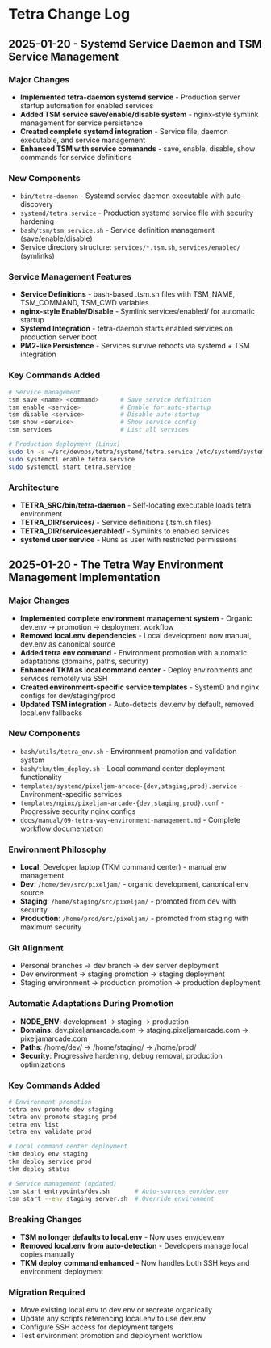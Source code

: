# Tetra Change Log

## 2025-01-20 - Systemd Service Daemon and TSM Service Management

### Major Changes
- **Implemented tetra-daemon systemd service** - Production server startup automation for enabled services
- **Added TSM service save/enable/disable system** - nginx-style symlink management for service persistence
- **Created complete systemd integration** - Service file, daemon executable, and service management
- **Enhanced TSM with service commands** - save, enable, disable, show commands for service definitions

### New Components
- `bin/tetra-daemon` - Systemd service daemon executable with auto-discovery
- `systemd/tetra.service` - Production systemd service file with security hardening
- `bash/tsm/tsm_service.sh` - Service definition management (save/enable/disable)
- Service directory structure: `services/*.tsm.sh`, `services/enabled/` (symlinks)

### Service Management Features
- **Service Definitions** - bash-based .tsm.sh files with TSM_NAME, TSM_COMMAND, TSM_CWD variables
- **nginx-style Enable/Disable** - Symlink services/enabled/ for automatic startup
- **Systemd Integration** - tetra-daemon starts enabled services on production server boot
- **PM2-like Persistence** - Services survive reboots via systemd + TSM integration

### Key Commands Added
```bash
# Service management
tsm save <name> <command>      # Save service definition
tsm enable <service>           # Enable for auto-startup
tsm disable <service>          # Disable auto-startup
tsm show <service>             # Show service config
tsm services                   # List all services

# Production deployment (Linux)
sudo ln -s ~/src/devops/tetra/systemd/tetra.service /etc/systemd/system/
sudo systemctl enable tetra.service
sudo systemctl start tetra.service
```

### Architecture
- **TETRA_SRC/bin/tetra-daemon** - Self-locating executable loads tetra environment
- **TETRA_DIR/services/** - Service definitions (.tsm.sh files)
- **TETRA_DIR/services/enabled/** - Symlinks to enabled services
- **systemd user service** - Runs as user with restricted permissions

## 2025-01-20 - The Tetra Way Environment Management Implementation

### Major Changes
- **Implemented complete environment management system** - Organic dev.env → promotion → deployment workflow
- **Removed local.env dependencies** - Local development now manual, dev.env as canonical source
- **Added tetra env command** - Environment promotion with automatic adaptations (domains, paths, security)
- **Enhanced TKM as local command center** - Deploy environments and services remotely via SSH
- **Created environment-specific service templates** - SystemD and nginx configs for dev/staging/prod
- **Updated TSM integration** - Auto-detects dev.env by default, removed local.env fallbacks

### New Components
- `bash/utils/tetra_env.sh` - Environment promotion and validation system
- `bash/tkm/tkm_deploy.sh` - Local command center deployment functionality
- `templates/systemd/pixeljam-arcade-{dev,staging,prod}.service` - Environment-specific services
- `templates/nginx/pixeljam-arcade-{dev,staging,prod}.conf` - Progressive security nginx configs
- `docs/manual/09-tetra-way-environment-management.md` - Complete workflow documentation

### Environment Philosophy
- **Local**: Developer laptop (TKM command center) - manual env management
- **Dev**: `/home/dev/src/pixeljam/` - organic development, canonical env source
- **Staging**: `/home/staging/src/pixeljam/` - promoted from dev with security
- **Production**: `/home/prod/src/pixeljam/` - promoted from staging with maximum security

### Git Alignment
- Personal branches → dev branch → dev server deployment
- Dev environment → staging promotion → staging deployment
- Staging environment → production promotion → production deployment

### Automatic Adaptations During Promotion
- **NODE_ENV**: development → staging → production
- **Domains**: dev.pixeljamarcade.com → staging.pixeljamarcade.com → pixeljamarcade.com
- **Paths**: /home/dev/ → /home/staging/ → /home/prod/
- **Security**: Progressive hardening, debug removal, production optimizations

### Key Commands Added
```bash
# Environment promotion
tetra env promote dev staging
tetra env promote staging prod
tetra env list
tetra env validate prod

# Local command center deployment
tkm deploy env staging
tkm deploy service prod
tkm deploy status

# Service management (updated)
tsm start entrypoints/dev.sh       # Auto-sources env/dev.env
tsm start --env staging server.sh  # Override environment
```

### Breaking Changes
- **TSM no longer defaults to local.env** - Now uses env/dev.env
- **Removed local.env from auto-detection** - Developers manage local copies manually
- **TKM deploy command enhanced** - Now handles both SSH keys and environment deployment

### Migration Required
- Move existing local.env to dev.env or recreate organically
- Update any scripts referencing local.env to use dev.env
- Configure SSH access for deployment targets
- Test environment promotion and deployment workflow